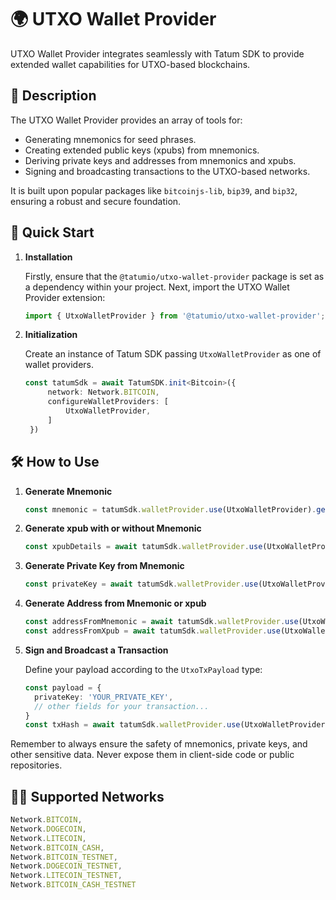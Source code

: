 # 🌍 UTXO Wallet Provider

UTXO Wallet Provider integrates seamlessly with Tatum SDK to provide extended wallet capabilities for UTXO-based blockchains.

## 📖 Description

The UTXO Wallet Provider provides an array of tools for:

- Generating mnemonics for seed phrases.
- Creating extended public keys (xpubs) from mnemonics.
- Deriving private keys and addresses from mnemonics and xpubs.
- Signing and broadcasting transactions to the UTXO-based networks.

It is built upon popular packages like `bitcoinjs-lib`, `bip39`, and `bip32`, ensuring a robust and secure foundation.

## 🚀 Quick Start

1. **Installation**

   Firstly, ensure that the `@tatumio/utxo-wallet-provider` package is set as a dependency within your project. Next, import the UTXO Wallet Provider extension:

   ```typescript
   import { UtxoWalletProvider } from '@tatumio/utxo-wallet-provider';
   ```

2. **Initialization**

   Create an instance of Tatum SDK passing `UtxoWalletProvider` as one of wallet providers.

   ```typescript
   const tatumSdk = await TatumSDK.init<Bitcoin>({
        network: Network.BITCOIN,
        configureWalletProviders: [
            UtxoWalletProvider,
        ]
    })
   ```

## 🛠️ How to Use

1. **Generate Mnemonic**

   ```typescript
   const mnemonic = tatumSdk.walletProvider.use(UtxoWalletProvider).generateMnemonic();
   ```

2. **Generate xpub with or without Mnemonic**

   ```typescript
   const xpubDetails = await tatumSdk.walletProvider.use(UtxoWalletProvider).generateXpub(mnemonic);
   ```

3. **Generate Private Key from Mnemonic**

   ```typescript
   const privateKey = await tatumSdk.walletProvider.use(UtxoWalletProvider).generatePrivateKeyFromMnemonic(mnemonic, 0);
   ```

4. **Generate Address from Mnemonic or xpub**

   ```typescript
   const addressFromMnemonic = await tatumSdk.walletProvider.use(UtxoWalletProvider).generateAddressFromMnemonic(mnemonic, 0);
   const addressFromXpub = await tatumSdk.walletProvider.use(UtxoWalletProvider).generateAddressFromXpub(xpubDetails.xpub, 0);
   ```

5. **Sign and Broadcast a Transaction**

   Define your payload according to the `UtxoTxPayload` type:

   ```typescript
   const payload = {
     privateKey: 'YOUR_PRIVATE_KEY',
     // other fields for your transaction...
   }
   const txHash = await tatumSdk.walletProvider.use(UtxoWalletProvider).signAndBroadcast(payload);
   ```

Remember to always ensure the safety of mnemonics, private keys, and other sensitive data. Never expose them in client-side code or public repositories.

## 🔗🔗 Supported Networks

```typescript
Network.BITCOIN,
Network.DOGECOIN,
Network.LITECOIN,
Network.BITCOIN_CASH,
Network.BITCOIN_TESTNET,
Network.DOGECOIN_TESTNET,
Network.LITECOIN_TESTNET,
Network.BITCOIN_CASH_TESTNET
```
